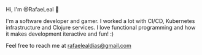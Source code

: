 
Hi, I'm @RafaeLeal 👋

I'm a software developer and gamer.
I worked a lot with CI/CD, Kubernetes infrastructure and Clojure services.
I love functional programming and how it makes development iteractive and fun! :) 

Feel free to reach me at rafaelealdias@gmail.com
